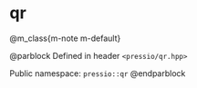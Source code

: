 
# qr


@m_class{m-note m-default}

@parblock
Defined in header `<pressio/qr.hpp>`

Public namespace: `pressio::qr`
@endparblock
